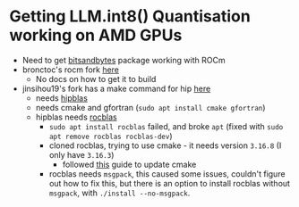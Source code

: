 # Getting LLM.int8() Quantisation working on AMD GPUs

* Need to get [bitsandbytes](https://github.com/TimDettmers/bitsandbytes) package working with ROCm
* bronctoc's rocm fork [here](https://github.com/broncotc/bitsandbytes-rocm)
    * No docs on how to get it to build
* jinsihou19's fork has a make command for hip [here](https://github.com/jinsihou19/bitsandbytes-rocm)
    * needs [hipblas](https://github.com/ROCmSoftwarePlatform/hipBLAS)
    * needs cmake and gfortran (`sudo apt install cmake gfortran`)
    * hipblas needs [rocblas](https://github.com/ROCmSoftwarePlatform/rocBLAS)
        * `sudo apt install rocblas` failed, and broke `apt` (fixed with `sudo apt remove rocblas rocblas-dev`)
        * cloned rocblas, trying to use cmake - it needs version `3.16.8` (I only have `3.16.3`)
            * followed [this](https://askubuntu.com/questions/829310/how-to-upgrade-cmake-in-ubuntu) guide to update cmake
        * rocblas needs `msgpack`, this caused some issues, couldn't figure out how to fix this, but there is an option to install rocblas without `msgpack`, with `./install --no-msgpack`.
